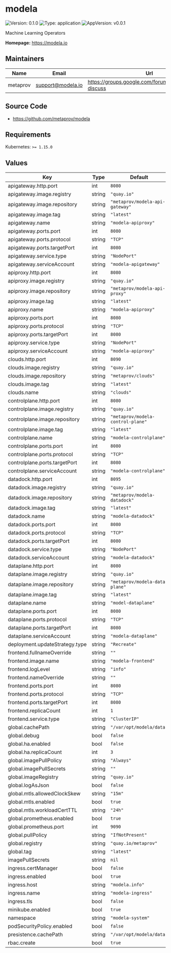 # modela

![Version: 0.1.0](https://img.shields.io/badge/Version-0.1.0-informational?style=flat-square) ![Type: application](https://img.shields.io/badge/Type-application-informational?style=flat-square) ![AppVersion: v0.0.1](https://img.shields.io/badge/AppVersion-v0.0.1-informational?style=flat-square)

Machine Learning Operators

**Homepage:** <https://modela.io>

## Maintainers

| Name | Email | Url |
| ---- | ------ | --- |
| metaprov | support@modela.io | https://groups.google.com/forum/#!forum/modela-discuss |

## Source Code

* <https://github.com/metaprov/modela>

## Requirements

Kubernetes: `>= 1.15.0`

## Values

| Key | Type | Default | Description |
|-----|------|---------|-------------|
| apigateway.http.port | int | `8080` |  |
| apigateway.image.registry | string | `"quay.io"` |  |
| apigateway.image.repository | string | `"metaprov/modela-api-gateway"` |  |
| apigateway.image.tag | string | `"latest"` |  |
| apigateway.name | string | `"modela-apiproxy"` |  |
| apigateway.ports.port | int | `8080` |  |
| apigateway.ports.protocol | string | `"TCP"` |  |
| apigateway.ports.targetPort | int | `8080` |  |
| apigateway.service.type | string | `"NodePort"` |  |
| apigateway.serviceAccount | string | `"modela-apigateway"` |  |
| apiproxy.http.port | int | `8080` |  |
| apiproxy.image.registry | string | `"quay.io"` |  |
| apiproxy.image.repository | string | `"metaprov/modela-api-proxy"` |  |
| apiproxy.image.tag | string | `"latest"` |  |
| apiproxy.name | string | `"modela-apiproxy"` |  |
| apiproxy.ports.port | int | `8080` |  |
| apiproxy.ports.protocol | string | `"TCP"` |  |
| apiproxy.ports.targetPort | int | `8080` |  |
| apiproxy.service.type | string | `"NodePort"` |  |
| apiproxy.serviceAccount | string | `"modela-apiproxy"` |  |
| clouds.http.port | int | `8090` |  |
| clouds.image.registry | string | `"quay.io"` |  |
| clouds.image.repository | string | `"metaprov/clouds"` |  |
| clouds.image.tag | string | `"latest"` |  |
| clouds.name | string | `"clouds"` |  |
| controlplane.http.port | int | `8080` |  |
| controlplane.image.registry | string | `"quay.io"` |  |
| controlplane.image.repository | string | `"metaprov/modela-control-plane"` |  |
| controlplane.image.tag | string | `"latest"` |  |
| controlplane.name | string | `"modela-controlplane"` |  |
| controlplane.ports.port | int | `8080` |  |
| controlplane.ports.protocol | string | `"TCP"` |  |
| controlplane.ports.targetPort | int | `8080` |  |
| controlplane.serviceAccount | string | `"modela-controlplane"` |  |
| datadock.http.port | int | `8095` |  |
| datadock.image.registry | string | `"quay.io"` |  |
| datadock.image.repository | string | `"metaprov/modela-datadock"` |  |
| datadock.image.tag | string | `"latest"` |  |
| datadock.name | string | `"modela-datadock"` |  |
| datadock.ports.port | int | `8080` |  |
| datadock.ports.protocol | string | `"TCP"` |  |
| datadock.ports.targetPort | int | `8080` |  |
| datadock.service.type | string | `"NodePort"` |  |
| datadock.serviceAccount | string | `"modela-datadock"` |  |
| dataplane.http.port | int | `8080` |  |
| dataplane.image.registry | string | `"quay.io"` |  |
| dataplane.image.repository | string | `"metaprov/modela-data-plane"` |  |
| dataplane.image.tag | string | `"latest"` |  |
| dataplane.name | string | `"model-dataplane"` |  |
| dataplane.ports.port | int | `8080` |  |
| dataplane.ports.protocol | string | `"TCP"` |  |
| dataplane.ports.targetPort | int | `8080` |  |
| dataplane.serviceAccount | string | `"modela-dataplane"` |  |
| deployment.updateStrategy.type | string | `"Recreate"` |  |
| frontend.fullnameOverride | string | `""` |  |
| frontend.image.name | string | `"modela-frontend"` |  |
| frontend.logLevel | string | `"info"` |  |
| frontend.nameOverride | string | `""` |  |
| frontend.ports.port | int | `8080` |  |
| frontend.ports.protocol | string | `"TCP"` |  |
| frontend.ports.targetPort | int | `8080` |  |
| frontend.replicaCount | int | `1` |  |
| frontend.service.type | string | `"ClusterIP"` |  |
| global.cachePath | string | `"/var/opt/modela/data"` |  |
| global.debug | bool | `false` |  |
| global.ha.enabled | bool | `false` |  |
| global.ha.replicaCount | int | `3` |  |
| global.imagePullPolicy | string | `"Always"` |  |
| global.imagePullSecrets | string | `""` |  |
| global.imageRegistry | string | `"quay.io"` |  |
| global.logAsJson | bool | `false` |  |
| global.mtls.allowedClockSkew | string | `"15m"` |  |
| global.mtls.enabled | bool | `true` |  |
| global.mtls.workloadCertTTL | string | `"24h"` |  |
| global.prometheus.enabled | bool | `true` |  |
| global.prometheus.port | int | `9090` |  |
| global.pullPolicy | string | `"IfNotPresent"` |  |
| global.registry | string | `"quay.io/metaprov"` |  |
| global.tag | string | `"latest"` |  |
| imagePullSecrets | string | `nil` |  |
| ingress.certManager | bool | `false` |  |
| ingress.enabled | bool | `true` |  |
| ingress.host | string | `"modela.info"` |  |
| ingress.name | string | `"modela-ingress"` |  |
| ingress.tls | bool | `false` |  |
| minikube.enabled | bool | `true` |  |
| namespace | string | `"modela-system"` |  |
| podSecurityPolicy.enabled | bool | `false` |  |
| presistence.cachePath | string | `"/var/opt/modela/data"` |  |
| rbac.create | bool | `true` |  |

